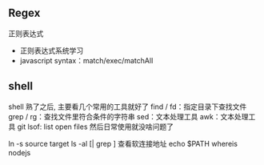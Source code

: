 ## Regex
正则表达式
* 正则表达式系统学习
* javascript syntax：match/exec/matchAll

## shell
shell 熟了之后, 主要看几个常用的工具就好了
find / fd：指定目录下查找文件
grep / rg：查找文件里符合条件的字符串
sed：文本处理工具
awk：文本处理工具
git
lsof: list open files
然后日常使用就没啥问题了

ln -s source target
ls -al [| grep ] 查看软连接地址
echo $PATH
whereis nodejs